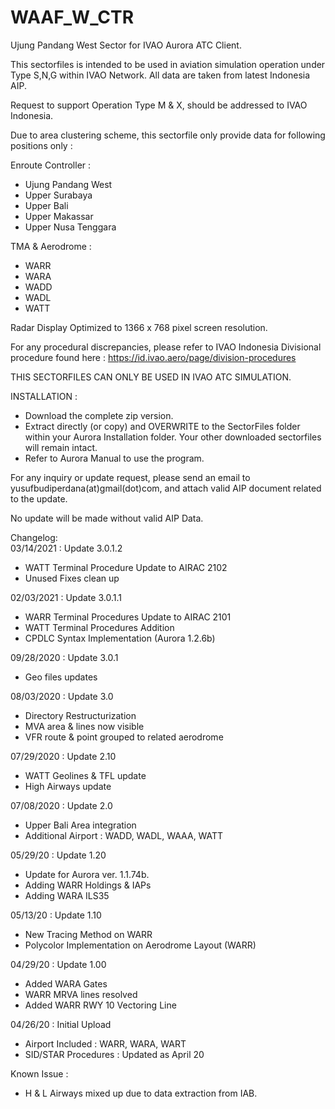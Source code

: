 # WAAF_W_CTR
Ujung Pandang West Sector for IVAO Aurora ATC Client.

This sectorfiles is intended to be used in aviation simulation operation under Type S,N,G within IVAO Network. All data are taken from latest Indonesia AIP.

Request to support Operation Type M & X, should be addressed to IVAO Indonesia.

Due to area clustering scheme, this sectorfile only provide data for following positions only :

Enroute Controller :
- Ujung Pandang West
- Upper Surabaya
- Upper Bali
- Upper Makassar
- Upper Nusa Tenggara

TMA & Aerodrome :
- WARR
- WARA
- WADD
- WADL
- WATT

Radar Display Optimized to 1366 x 768 pixel screen resolution.

For any procedural discrepancies, please refer to IVAO Indonesia Divisional procedure found here : https://id.ivao.aero/page/division-procedures



THIS SECTORFILES CAN ONLY BE USED IN IVAO ATC SIMULATION.


INSTALLATION :
- Download the complete zip version.
- Extract directly (or copy) and OVERWRITE to the SectorFiles folder within your Aurora Installation folder. Your other downloaded sectorfiles will remain intact.
- Refer to Aurora Manual to use the program.


For any inquiry or update request, please send an email to yusufbudiperdana(at)gmail(dot)com, and attach valid AIP document related to the update. 

No update will be made without valid AIP Data.



Changelog:
<br>
03/14/2021 : Update 3.0.1.2
- WATT Terminal Procedure Update to AIRAC 2102
- Unused Fixes clean up

02/03/2021 : Update 3.0.1.1
- WARR Terminal Procedures Update to AIRAC 2101
- WATT Terminal Procedures Addition
- CPDLC Syntax Implementation (Aurora 1.2.6b)

09/28/2020 : Update 3.0.1
- Geo files updates

08/03/2020 : Update 3.0
- Directory Restructurization
- MVA area & lines now visible
- VFR route & point grouped to related aerodrome

07/29/2020 : Update 2.10
- WATT Geolines & TFL update
- High Airways update

07/08/2020 : Update 2.0
- Upper Bali Area integration
- Additional Airport : WADD, WADL, WAAA, WATT

05/29/20 : Update 1.20
- Update for Aurora ver. 1.1.74b.
- Adding WARR Holdings & IAPs
- Adding WARA ILS35

05/13/20 : Update 1.10
- New Tracing Method on WARR
- Polycolor Implementation on Aerodrome Layout (WARR)

04/29/20 : Update 1.00
- Added WARA Gates
- WARR MRVA lines resolved
- Added WARR RWY 10 Vectoring Line

04/26/20 : Initial Upload
- Airport Included : WARR, WARA, WART
- SID/STAR Procedures : Updated as April 20

Known Issue :
- H & L Airways mixed up due to data extraction from IAB.













